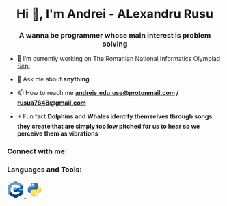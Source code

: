 <h1 align="center">Hi 👋, I'm Andrei - ALexandru Rusu</h1>
<h3 align="center">A wanna be programmer whose main interest is problem solving</h3>

- 🔭 I’m currently working on The Romanian National Informatics Olympiad [Sepi](https://sepi.ro/)

- 💬 Ask me about **anything**

- 📫 How to reach me **andreis.edu.use@protonmail.com / rusua7648@gmail.com**

- ⚡ Fun fact **Dolphins and Whales identify themselves through songs they create that are simply too low pitched for us to hear so we perceive them as vibrations**

<h3 align="left">Connect with me:</h3>
<p align="left">
</p>

<h3 align="left">Languages and Tools:</h3>
<p align="left"> <a href="https://www.w3schools.com/cpp/" target="_blank" rel="noreferrer"> <img src="https://raw.githubusercontent.com/devicons/devicon/master/icons/cplusplus/cplusplus-original.svg" alt="cplusplus" width="40" height="40"/> </a> <a href="https://www.python.org" target="_blank" rel="noreferrer"> <img src="https://raw.githubusercontent.com/devicons/devicon/master/icons/python/python-original.svg" alt="python" width="40" height="40"/> </a> </p>
